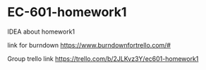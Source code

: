 # EC-601-homework1
IDEA about homework1

link for burndown
https://www.burndownfortrello.com/#

Group trello link
https://trello.com/b/2JLKvz3Y/ec601-homework1
